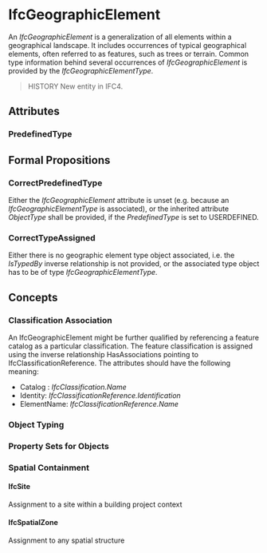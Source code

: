 # IfcGeographicElement

An _IfcGeographicElement_ is a generalization of all elements within a geographical landscape. It includes occurrences of typical geographical elements, often referred to as features, such as trees or terrain. Common type information behind several occurrences of _IfcGeographicElement_ is provided by the _IfcGeographicElementType_.
<!-- end of short definition -->

> HISTORY New entity in IFC4.

## Attributes

### PredefinedType


## Formal Propositions

### CorrectPredefinedType
Either the _IfcGeographicElement_ attribute is unset (e.g. because an _IfcGeographicElementType_ is associated), or the inherited attribute _ObjectType_ shall be provided, if the _PredefinedType_ is set to USERDEFINED.

### CorrectTypeAssigned
Either there is no geographic element type object associated, i.e. the _IsTypedBy_ inverse relationship is not provided, or the associated type object has to be of type _IfcGeographicElementType_.

## Concepts

### Classification Association

An IfcGeographicElement might be further qualified by referencing a feature catalog as a particular classification. The feature classification is assigned using the inverse relationship HasAssociations pointing to IfcClassificationReference. The attributes should have the following meaning:

* Catalog : _IfcClassification.Name_
* Identity: _IfcClassificationReference.Identification_
* ElementName: _IfcClassificationReference.Name_

### Object Typing



### Property Sets for Objects



### Spatial Containment



#### IfcSite

Assignment to a site within a building project context

#### IfcSpatialZone

Assignment to any spatial structure

